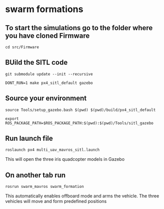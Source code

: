 # swarm formations

## To start the simulations go to the folder where you have cloned Firmware

`cd src/Firmware`

## BUild the SITL code

`git submodule update --init --recursive`

`DONT_RUN=1 make px4_sitl_default gazebo` 

## Source your environment

`source Tools/setup_gazebo.bash $(pwd) $(pwd)/build/px4_sitl_default`

`export ROS_PACKAGE_PATH=$ROS_PACKAGE_PATH:$(pwd):$(pwd)/Tools/sitl_gazebo`

## Run launch file

`roslaunch px4 multi_uav_mavros_sitl.launch`

This will open the three iris quadcopter models in Gazebo

## On another tab run 

`rosrun swarm_mavros swarm_formation`

This automatically enables offboard mode and arms the vehicle. The three vehicles will move and form predefined positions


